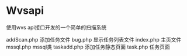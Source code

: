 # Wvsapi
使用wvs api接口开发的一个简单的扫描系统




addScan.php 添加任务文件
bug.php 显示任务列表文件
index.php 主页文件
mssql.php mssql类
taskadd.php 添加任务静态页面
task.php 任务页面
